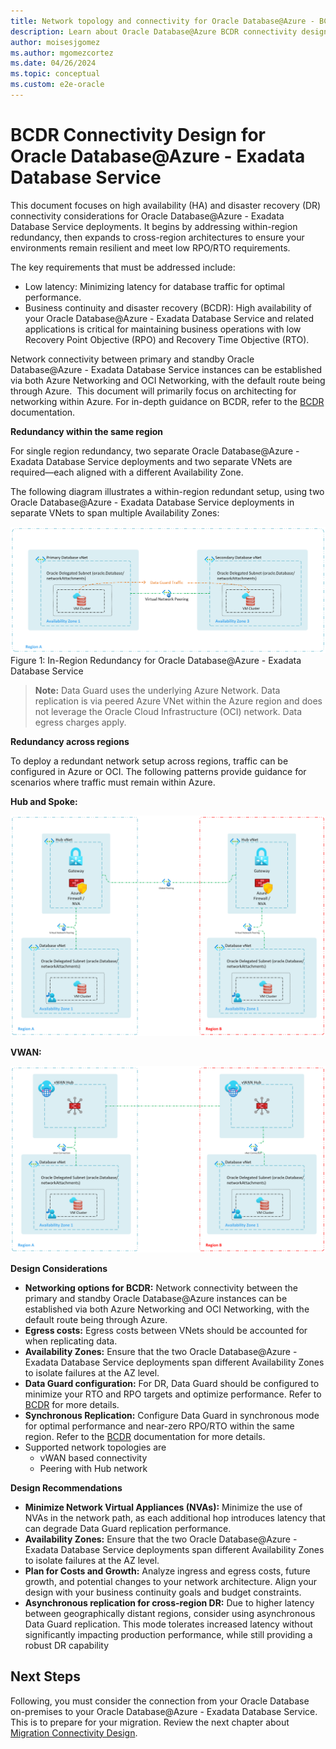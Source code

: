 ```yaml
---
title: Network topology and connectivity for Oracle Database@Azure - BCDR Connectivity Design
description: Learn about Oracle Database@Azure BCDR connectivity design.
author: moisesjgomez
ms.author: mgomezcortez
ms.date: 04/26/2024
ms.topic: conceptual
ms.custom: e2e-oracle
---
```


# BCDR Connectivity Design for Oracle Database@Azure - Exadata Database Service

This document focuses on high availability (HA) and disaster recovery (DR) connectivity considerations for Oracle Database@Azure - Exadata Database Service deployments. It begins by addressing within-region redundancy, then expands to cross-region architectures to ensure your environments remain resilient and meet low RPO/RTO requirements.

The key requirements that must be addressed include:

- Low latency: Minimizing latency for database traffic for optimal performance.
- Business continuity and disaster recovery (BCDR): High availability of your Oracle Database@Azure - Exadata Database Service and related applications is critical for maintaining business operations with low Recovery Point Objective (RPO) and Recovery Time Objective (RTO).

Network connectivity between primary and standby Oracle Database@Azure - Exadata Database Service instances can be established via both Azure Networking and OCI Networking, with the default route being through Azure.  This document will primarily focus on architecting for networking within Azure. For in-depth guidance on BCDR, refer to the [BCDR](./oracle-disaster-recovery-oracle-database-azure.md) documentation.

**Redundancy within the same region**

For single region redundancy, two separate Oracle Database@Azure - Exadata Database Service deployments and two separate VNets are required—each aligned with a different Availability Zone.

The following diagram illustrates a within-region redundant setup, using two Oracle Database@Azure - Exadata Database Service deployments in separate VNets to span multiple Availability Zones:

![In-Region Redundancy](./media/multi-availability-zone.png)
Figure 1: In-Region Redundancy for Oracle Database@Azure - Exadata Database Service

> **Note:** Data Guard uses the underlying Azure Network. Data replication is via peered Azure VNet within the Azure region and does not leverage the Oracle Cloud Infrastructure (OCI) network. Data egress charges apply.

**Redundancy across regions**

To deploy a redundant network setup across regions, traffic can be configured in Azure or OCI. The following patterns provide guidance for scenarios where traffic must remain within Azure.

**Hub and Spoke:**

![Hub and Spoke Topology](./media/hub-spoke-multi-region.png)

**VWAN:**

![VWAN Topology](./media/vwan-multi-region.png)

**Design Considerations**

- **Networking options for BCDR:** Network connectivity between the primary and standby Oracle Database@Azure instances can be established via both Azure Networking and OCI Networking, with the default route being through Azure.
- **Egress costs:** Egress costs between VNets should be accounted for when replicating data.
- **Availability Zones:** Ensure that the two Oracle Database@Azure - Exadata Database Service deployments span different Availability Zones to isolate failures at the AZ level.
- **Data Guard configuration:** For DR, Data Guard should be configured to minimize your RTO and RPO targets and optimize performance. Refer to [BCDR](./oracle-disaster-recovery-oracle-database-azure.md) for more details.
- **Synchronous Replication:** Configure Data Guard in synchronous mode for optimal performance and near-zero RPO/RTO within the same region. Refer to the [BCDR](./oracle-disaster-recovery-oracle-database-azure.md) documentation for more details.
- Supported network topologies are
  - vWAN based connectivity
  - Peering with Hub network

**Design Recommendations**

- **Minimize Network Virtual Appliances (NVAs):** Minimize the use of NVAs in the network path, as each additional hop introduces latency that can degrade Data Guard replication performance.
- **Availability Zones:** Ensure that the two Oracle Database@Azure - Exadata Database Service deployments span different Availability Zones to isolate failures at the AZ level.
- **Plan for Costs and Growth:** Analyze ingress and egress costs, future growth, and potential changes to your network architecture. Align your design with your business continuity goals and budget constraints.
- **Asynchronous replication for cross-region DR:** Due to higher latency between geographically distant regions, consider using asynchronous Data Guard replication. This mode tolerates increased latency without significantly impacting production performance, while still providing a robust DR capability

## Next Steps

Following, you must consider the connection from your Oracle Database on-premises to your Oracle Database@Azure - Exadata Database Service. This is to prepare for your migration. Review the next chapter about [Migration Connectivity Design](./migration-connectivity-design.md).
